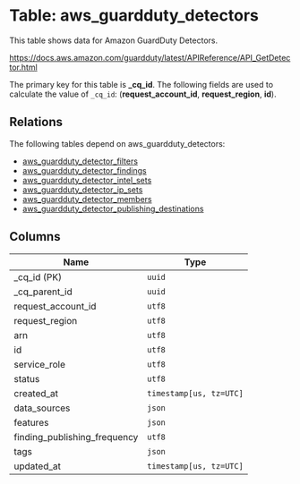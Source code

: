# Table: aws_guardduty_detectors

This table shows data for Amazon GuardDuty Detectors.

https://docs.aws.amazon.com/guardduty/latest/APIReference/API_GetDetector.html

The primary key for this table is **_cq_id**.
The following fields are used to calculate the value of `_cq_id`: (**request_account_id**, **request_region**, **id**).
## Relations

The following tables depend on aws_guardduty_detectors:
  - [aws_guardduty_detector_filters](aws_guardduty_detector_filters.md)
  - [aws_guardduty_detector_findings](aws_guardduty_detector_findings.md)
  - [aws_guardduty_detector_intel_sets](aws_guardduty_detector_intel_sets.md)
  - [aws_guardduty_detector_ip_sets](aws_guardduty_detector_ip_sets.md)
  - [aws_guardduty_detector_members](aws_guardduty_detector_members.md)
  - [aws_guardduty_detector_publishing_destinations](aws_guardduty_detector_publishing_destinations.md)

## Columns

| Name          | Type          |
| ------------- | ------------- |
|_cq_id (PK)|`uuid`|
|_cq_parent_id|`uuid`|
|request_account_id|`utf8`|
|request_region|`utf8`|
|arn|`utf8`|
|id|`utf8`|
|service_role|`utf8`|
|status|`utf8`|
|created_at|`timestamp[us, tz=UTC]`|
|data_sources|`json`|
|features|`json`|
|finding_publishing_frequency|`utf8`|
|tags|`json`|
|updated_at|`timestamp[us, tz=UTC]`|